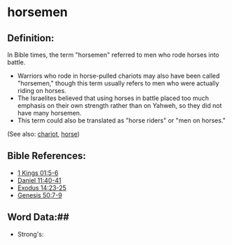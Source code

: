 # horsemen #

## Definition: ##

In Bible times, the term "horsemen" referred to men who rode horses into battle.

* Warriors who rode in horse-pulled chariots may also have been called "horsemen," though this term usually refers to men who were actually riding on horses.
* The Israelites believed that using horses in battle placed too much emphasis on their own strength rather than on Yahweh, so they did not have many horsemen.
* This term could also be translated as "horse riders" or "men on horses."

(See also: [chariot](../other/chariot.md), [horse](../other/horse.md))

## Bible References: ##

* [1 Kings 01:5-6](rc://en/tn/help/1ki/01/05)
* [Daniel 11:40-41](rc://en/tn/help/dan/11/40)
* [Exodus 14:23-25](rc://en/tn/help/exo/14/23)
* [Genesis 50:7-9](rc://en/tn/help/gen/50/07)

## Word Data:##

* Strong's: 

